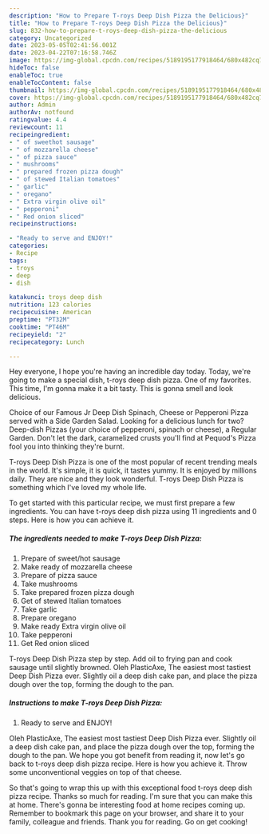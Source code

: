 ```yaml
---
description: "How to Prepare T-roys Deep Dish Pizza the Delicious}"
title: "How to Prepare T-roys Deep Dish Pizza the Delicious}"
slug: 832-how-to-prepare-t-roys-deep-dish-pizza-the-delicious
category: Uncategorized
date: 2023-05-05T02:41:56.001Z
date: 2023-04-22T07:16:58.746Z
image: https://img-global.cpcdn.com/recipes/5189195177918464/680x482cq70/t-roys-deep-dish-pizza-recipe-main-photo.jpg
hideToc: false
enableToc: true
enableTocContent: false
thumbnail: https://img-global.cpcdn.com/recipes/5189195177918464/680x482cq70/t-roys-deep-dish-pizza-recipe-main-photo.jpg
cover: https://img-global.cpcdn.com/recipes/5189195177918464/680x482cq70/t-roys-deep-dish-pizza-recipe-main-photo.jpg
author: Admin
authorAv: notfound
ratingvalue: 4.4
reviewcount: 11
recipeingredient:
- " of sweethot sausage"
- " of mozzarella cheese"
- " of pizza sauce"
- " mushrooms"
- " prepared frozen pizza dough"
- " of stewed Italian tomatoes"
- " garlic"
- " oregano"
- " Extra virgin olive oil"
- " pepperoni"
- " Red onion sliced"
recipeinstructions:

- "Ready to serve and ENJOY!"
categories:
- Recipe
tags:
- troys
- deep
- dish

katakunci: troys deep dish 
nutrition: 123 calories
recipecuisine: American
preptime: "PT32M"
cooktime: "PT46M"
recipeyield: "2"
recipecategory: Lunch

---
```



Hey everyone, I hope you're having an incredible day today. Today, we're going to make a special dish, t-roys deep dish pizza. One of my favorites. This time, I'm gonna make it a bit tasty. This is gonna smell and look delicious.

Choice of our Famous Jr Deep Dish Spinach, Cheese or Pepperoni Pizza served with a Side Garden Salad. Looking for a delicious lunch for two? Deep-dish Pizzas (your choice of pepperoni, spinach or cheese), a Regular Garden. Don&#39;t let the dark, caramelized crusts you&#39;ll find at Pequod&#39;s Pizza fool you into thinking they&#39;re burnt.

T-roys Deep Dish Pizza is one of the most popular of recent trending meals in the world. It's simple, it is quick, it tastes yummy. It is enjoyed by millions daily. They are nice and they look wonderful. T-roys Deep Dish Pizza is something which I've loved my whole life.


To get started with this particular recipe, we must first prepare a few ingredients. You can have t-roys deep dish pizza using 11 ingredients and 0 steps. Here is how you can achieve it.

<!--inarticleads1-->

##### The ingredients needed to make T-roys Deep Dish Pizza:

1. Prepare  of sweet/hot sausage
1. Make ready  of mozzarella cheese
1. Prepare  of pizza sauce
1. Take  mushrooms
1. Take  prepared frozen pizza dough
1. Get  of stewed Italian tomatoes
1. Take  garlic
1. Prepare  oregano
1. Make ready  Extra virgin olive oil
1. Take  pepperoni
1. Get  Red onion sliced


T-roys Deep Dish Pizza step by step. Add oil to frying pan and cook sausage until slightly browned. Oleh PlasticAxe, The easiest most tastiest Deep Dish Pizza ever. Slightly oil a deep dish cake pan, and place the pizza dough over the top, forming the dough to the pan. 

<!--inarticleads2-->

##### Instructions to make T-roys Deep Dish Pizza:


1. Ready to serve and ENJOY!

Oleh PlasticAxe, The easiest most tastiest Deep Dish Pizza ever. Slightly oil a deep dish cake pan, and place the pizza dough over the top, forming the dough to the pan. We hope you got benefit from reading it, now let&#39;s go back to t-roys deep dish pizza recipe. Here is how you achieve it. Throw some unconventional veggies on top of that cheese. 

So that's going to wrap this up with this exceptional food t-roys deep dish pizza recipe. Thanks so much for reading. I'm sure that you can make this at home. There's gonna be interesting food at home recipes coming up. Remember to bookmark this page on your browser, and share it to your family, colleague and friends. Thank you for reading. Go on get cooking!
